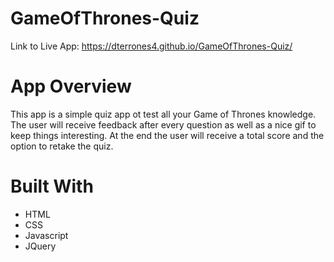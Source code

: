 # GameOfThrones-Quiz

Link to Live App: https://dterrones4.github.io/GameOfThrones-Quiz/

App Overview
============

This app is a simple quiz app ot test all your Game of Thrones knowledge. The user will receive feedback after every question as well as a
nice gif to keep things interesting. At the end the user will receive a total score and the option to retake the quiz.

Built With
===============

* HTML
* CSS
* Javascript
* JQuery

